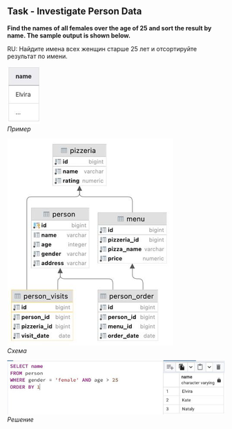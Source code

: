 ## Task - Investigate Person Data

**Find the names of all females over the age of 25 and sort the result by name. The sample output is shown below.**

RU: Найдите имена всех женщин старше 25 лет и отсортируйте результат по имени.

![Screenshot](../screenshots/ex_ex05.jpg "Пример")\
*Пример*

![Screenshot](../screenshots/scheme.jpg "Схема")\
*Схема*

![Screenshot](../screenshots/ex05.jpg "Решение")\
*Решение*